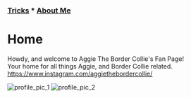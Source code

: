 ### [Tricks](Tricks.md) * [About Me](Aboutme.md)
# Home
Howdy, and welcome to Aggie The Border Collie's Fan Page!  
Your home for all things Aggie, and Border Collie related.  
<https://www.instagram.com/aggiethebordercollie/>  

![profile_pic_1](https://user-images.githubusercontent.com/43384564/46034709-f5851f80-c0c6-11e8-82ef-b687af16fab8.jpg) ![profile_pic_2](https://user-images.githubusercontent.com/43384564/46035154-fe2a2580-c0c7-11e8-8cc7-529f4643e801.jpg)
